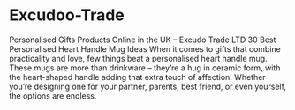# Excudoo-Trade
Personalised Gifts Products Online in the UK – Excudo Trade LTD
30 Best Personalised Heart Handle Mug Ideas
When it comes to gifts that combine practicality and love, few things beat a personalised heart handle mug. These mugs are more than drinkware – they’re a hug in ceramic form, with the heart-shaped handle adding that extra touch of affection. Whether you’re designing one for your partner, parents, best friend, or even yourself, the options are endless.
